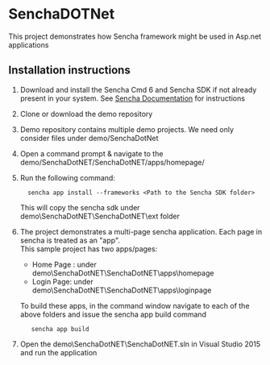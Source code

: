 # SenchaDOTNet
This project demonstrates how Sencha framework might be used in Asp.net applications

## Installation instructions

1. Download and install the Sencha Cmd 6 and Sencha SDK if not already present in your system. 
  See [Sencha Documentation](https://docs.sencha.com/extjs/6.0.2/guides/getting_started/getting_started.html) for instructions
2. Clone or download the demo repository
3. Demo repository contains multiple demo projects. We need only consider files under demo/SenchaDotNet
4. Open a command prompt & navigate to the demo/SenchaDotNET/SenchaDotNET/apps/homepage/ 
5. Run the following command:
    ```
      sencha app install --frameworks <Path to the Sencha SDK folder>
    ```
   This will copy the sencha sdk under  demo\SenchaDotNET\SenchaDotNET\ext folder
6. The project demonstrates a multi-page sencha application.  Each page in sencha is treated as an "app".  
   This sample project has two apps/pages:
   * Home Page :  under   demo\SenchaDotNET\SenchaDotNET\apps\homepage
   * Login Page:  under   demo\SenchaDotNET\SenchaDotNET\apps\loginpage
   
   To build these apps, in the command window navigate to each of the above folders and issue the sencha app build command
   ```
      sencha app build
   ```   
7.  Open the demo\SenchaDotNET\SenchaDotNET.sln in Visual Studio 2015 and run the application
